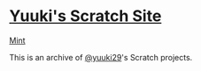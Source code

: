 # [Yuuki's Scratch Site](https://yuukiarchives.github.io/scratch/)

[Mint](https://min.togetter.com/pHYSPky)

This is an archive of [@yuuki29](https://scratch.mit.edu/users/yuuki29/)'s Scratch projects.
